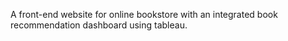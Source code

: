 A front-end website for online bookstore with an integrated book recommendation dashboard using tableau.
